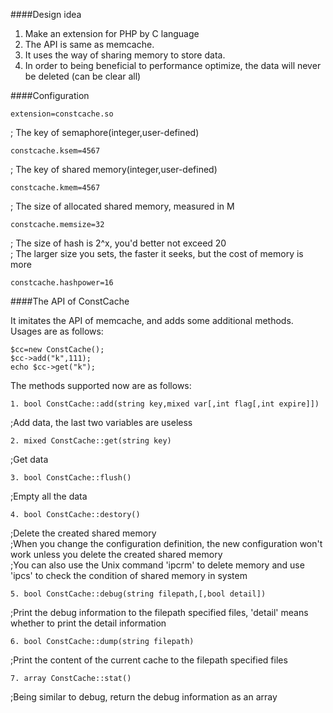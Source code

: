 ####Design idea  

1. Make an extension for PHP by C language  
2. The API is same as memcache. 
3. It uses the way of sharing memory to store data.  
4. In order to being beneficial to performance optimize, the data will never be deleted (can be clear all)  

####Configuration  

    extension=constcache.so  
 ; The key of semaphore(integer,user-defined)  

    constcache.ksem=4567  
 ; The key of shared memory(integer,user-defined)  

    constcache.kmem=4567  
 ; The size of allocated shared memory, measured in M  

    constcache.memsize=32  
 ; The size of hash is 2^x, you'd better not exceed 20  
 ; The larger size you sets, the faster it seeks, but the cost of memory is more  

    constcache.hashpower=16

####The API of ConstCache  

It imitates the API of memcache, and adds some additional methods. Usages are as follows:  

    $cc=new ConstCache();
    $cc->add("k",111);
    echo $cc->get("k");

The methods supported now are as follows:  

    1. bool ConstCache::add(string key,mixed var[,int flag[,int expire]])  
 ;Add data, the last two variables are useless  

    2. mixed ConstCache::get(string key)
 ;Get data  

    3. bool ConstCache::flush()
 ;Empty all the data  

    4. bool ConstCache::destory()
 ;Delete the created shared memory  
 ;When you change the configuration definition, the new configuration won't work unless you delete the created shared memory  
 ;You can also use the Unix command 'ipcrm' to delete memory and use 'ipcs' to check the condition of shared memory in system  

    5. bool ConstCache::debug(string filepath,[,bool detail])
 ;Print the debug information to the filepath specified files, 'detail' means whether to print the detail information  
 
    6. bool ConstCache::dump(string filepath)
 ;Print the content of the current cache to the filepath specified files  

    7. array ConstCache::stat()
 ;Being similar to debug, return the debug information as an array  


